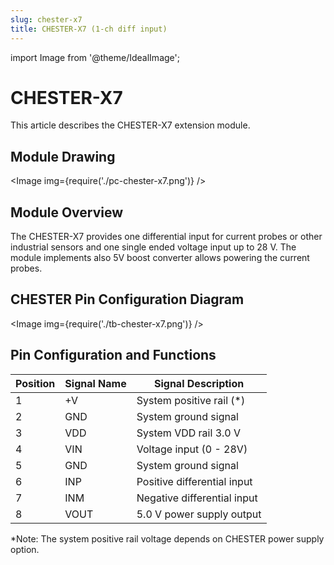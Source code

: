 ```yaml
---
slug: chester-x7
title: CHESTER-X7 (1-ch diff input)
---
```

import Image from '@theme/IdealImage';

# CHESTER-X7

This article describes the CHESTER-X7 extension module.

## Module Drawing

<Image img={require('./pc-chester-x7.png')} />

## Module Overview
The CHESTER-X7 provides one differential input for current probes or other industrial sensors and one single ended voltage input up to 28 V. The module implements also 5V boost converter allows powering the current probes.

## CHESTER Pin Configuration Diagram

<Image img={require('./tb-chester-x7.png')} />

## Pin Configuration and Functions

| Position | Signal Name | Signal Description          |
| -------- | ----------- | --------------------------- |
| 1        | +V          | System positive rail (*)    |
| 2        | GND         | System ground signal        |
| 3        | VDD         | System VDD rail 3.0 V       |
| 4        | VIN         | Voltage input (0 - 28V)     |
| 5        | GND         | System ground signal        |
| 6        | INP         | Positive differential input |
| 7        | INM         | Negative differential input |
| 8        | VOUT        | 5.0 V power supply output   |

*Note: The system positive rail voltage depends on CHESTER power supply option.
